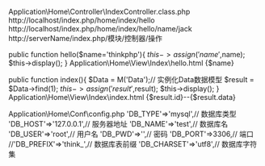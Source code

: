 Application\Home\Controller\IndexController.class.php
http://localhost/index.php/home/index/hello
http://localhost/index.php/home/index/hello/name/jack
http://serverName/index.php/模块/控制器/操作

public function hello($name='thinkphp'){
    $this->assign('name',$name);
    $this->display();
}
Application\Home\View\Index\hello.html
{$name}

public function index(){
    $Data     = M('Data');// 实例化Data数据模型
    $result     = $Data->find(1);
    $this->assign('result',$result);
    $this->display();
}
Application\Home\View\Index\index.html
{$result.id}--{$result.data}

Application\Home\Conf\config.php
'DB_TYPE'=>'mysql',// 数据库类型
'DB_HOST'=>'127.0.0.1',// 服务器地址
'DB_NAME'=>'test',// 数据库名
'DB_USER'=>'root',// 用户名
'DB_PWD'=>'',// 密码
'DB_PORT'=>3306,// 端口
//'DB_PREFIX'=>'think_',// 数据库表前缀
'DB_CHARSET'=>'utf8',// 数据库字符集
